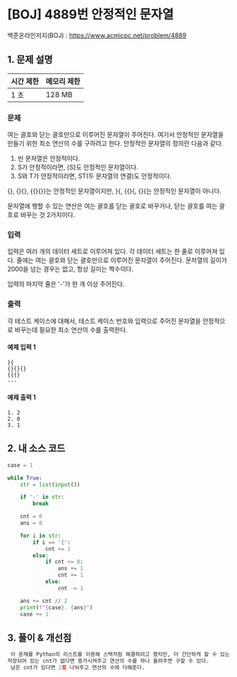 # [BOJ] 4889번 안정적인 문자열

백준온라인저지(BOJ) :  https://www.acmicpc.net/problem/4889


## 1. 문제 설명

| 시간 제한 | 메모리 제한 | 
| :-------- | :---------- |
| 1 초      | 128 MB      | 

### 문제

여는 괄호와 닫는 괄호만으로 이루어진 문자열이 주어진다. 여기서 안정적인 문자열을 만들기 위한 최소 연산의 수를 구하려고 한다. 안정적인 문자열의 정의란 다음과 같다.

1. 빈 문자열은 안정적이다.
2. S가 안정적이라면, {S}도 안정적인 문자열이다.
3. S와 T가 안정적이라면, ST(두 문자열의 연결)도 안정적이다.

{}, {}{}, {{}{}}는 안정적인 문자열이지만, }{, {{}{, {}{는 안정적인 문자열이 아니다.

문자열에 행할 수 있는 연산은 여는 괄호를 닫는 괄호로 바꾸거나, 닫는 괄호를 여는 괄호로 바꾸는 것 2가지이다.

### 입력

입력은 여러 개의 데이터 세트로 이루어져 있다. 각 데이터 세트는 한 줄로 이루어져 있다. 줄에는 여는 괄호와 닫는 괄호만으로 이루어진 문자열이 주어진다. 문자열의 길이가 2000을 넘는 경우는 없고, 항상 길이는 짝수이다.

입력의 마지막 줄은 '-'가 한 개 이상 주어진다.

### 출력

각 테스트 케이스에 대해서, 테스트 케이스 번호와 입력으로 주어진 문자열을 안정적으로 바꾸는데 필요한 최소 연산의 수를 출력한다.

#### 예제 입력 1

```
}{
{}{}{}
{{{}
---
```

#### 예제 출력 1

```
1. 2
2. 0
3. 1
```


## 2. 내 소스 코드

```python
case = 1

while True:
    str = list(input())

    if '-' in str:
        break

    cnt = 0
    ans = 0

    for i in str:
        if i == '{':
            cnt += 1
        else:
            if cnt <= 0:
                ans += 1
                cnt += 1
            else:
                cnt -= 1

    ans += cnt // 2
    print(f"{case}. {ans}")
    case += 1
```



## 3. 풀이 & 개선점

```python
 이 문제를 Python의 리스트를 이용해 스택처럼 해결하려고 했지만, 더 간단하게 할 수 있는 방법이 있었다. '{'가 나올 때마다 cnt를 올려주고 
저장되어 있는 cnt가 없다면 증가시켜주고 연산의 수를 하나 올려주면 구할 수 있다.
 남은 cnt가 있다면 2로 나눠주고 연산의 수에 더해준다.
```